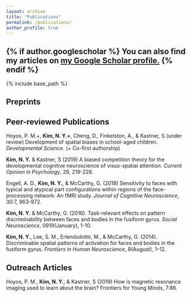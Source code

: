 ```yaml
---
layout: archive
title: "Publications"
permalink: /publications/
author_profile: true
---
```


{% if author.googlescholar %}
  You can also find my articles on <u><a href="{{author.googlescholar}}">my Google Scholar profile</a>.</u>
{% endif %}
---

{% include base_path %}
## Preprints


## Peer-reviewed Publications

Hoyos, P. M.+, **Kim, N. Y.+**, Cheng, D., Finkelston, A., & Kastner, S (under review) Development of spatial
biases in school-aged children. *Developmental Science*. (+ Co-first authorship)

**Kim, N. Y.** & Kastner, S (2019) A biased competition theory for the developmental cognitive
neuroscience of visuo-spatial attention. *Current Opinion in Psychology*, 29, 219-228.

Engell, A. D., **Kim, N. Y.**, & McCarthy, G. (2018) Sensitivity to faces with typical and atypical part configurations within regions of the face-processing network: An fMRI study. *Journal of Cognitive Neuroscience*, 30:7, 963-972.

**Kim, N. Y.** & McCarthy, G. (2016). Task-relevant effects on pattern discriminability between faces and bodies in the fusiform gyrus. *Social Neuroscience*, 0919(January), 1-10.

**Kim, N. Y.**, Lee, S. M., Erlendsdottir, M., & McCarthy, G. (2014). Discriminable spatial patterns of activation for faces and bodies in the fusiform gyrus. *Frontiers in Human Neuroscience*, 8(August), 1–12.


## Outreach Articles

Hoyos, P. M., **Kim, N. Y.**, & Kastner, S (2019) How is magnetic resonance imaging used to learn
about the brain? Frontiers for Young Minds, 7:86.



